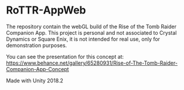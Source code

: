 # RoTTR-AppWeb
The repository contain the webGL build of the Rise of the Tomb Raider Companion App.
This project is personal and not associated to Crystal Dynamics or Square Enix, it is not intended for real use, only for demonstration purposes.

You can see the presentation for this concept at:
https://www.behance.net/gallery/65280931/Rise-of-The-Tomb-Raider-Companion-App-Concept

Made with Unity 2018.2
